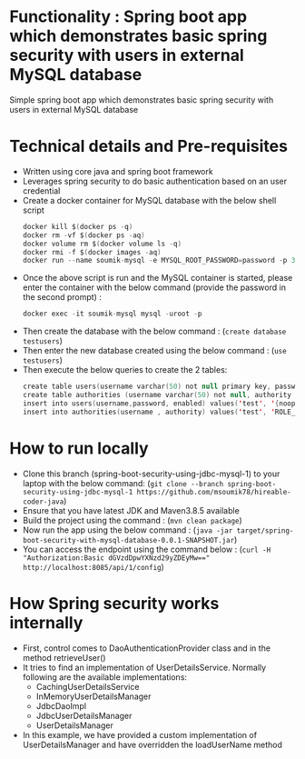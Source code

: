 # Functionality : Spring boot app which demonstrates basic spring security with users in external MySQL database
Simple spring boot app which demonstrates basic spring security with users in external MySQL database


# Technical details and Pre-requisites
- Written using core java and spring boot framework
- Leverages spring security to do basic authentication based on an user credential
- Create a docker container for MySQL database with the below shell script
  ```kotlin
  docker kill $(docker ps -q)
  docker rm -vf $(docker ps -aq)
  docker volume rm $(docker volume ls -q)
  docker rmi -f $(docker images -aq)
  docker run --name soumik-mysql -e MYSQL_ROOT_PASSWORD=password -p 3306:3306 -d mysql
  ```
- Once the above script is run and the MySQL container is started, please enter the container with the below command (provide the password in the second prompt) :
  ```kotlin
  docker exec -it soumik-mysql mysql -uroot -p
  ```
- Then create the database with the below command :
  (`create database testusers`)
- Then enter the new database created using the below command :
  (`use testusers`)
- Then execute the below queries to create the 2 tables:
  ```kotlin
  create table users(username varchar(50) not null primary key, password varchar(500) not null, enabled boolean not null);
  create table authorities (username varchar(50) not null, authority varchar(50) not null, constraint fk_authorities_users foreign key(username) references users(username));
  insert into users(username,password, enabled) values('test', '{noop}password123', true);
  insert into authorities(username , authority) values('test', 'ROLE_USER');
  ```




# How to run locally
- Clone this branch (spring-boot-security-using-jdbc-mysql-1) to your laptop with the below command:
  (`git clone --branch spring-boot-security-using-jdbc-mysql-1 https://github.com/msoumik78/hireable-coder-java`)
- Ensure that you have latest JDK and Maven3.8.5 available
- Build the project using the command :
  (`mvn clean package`)
- Now run the app using the below command :
  (`java -jar target/spring-boot-security-with-mysql-database-0.0.1-SNAPSHOT.jar`)
- You can access the endpoint using the command below :
  (`curl -H "Authorization:Basic dGVzdDpwYXNzd29yZDEyMw==" http://localhost:8085/api/1/config`)


# How Spring security works internally
- First, control comes to DaoAuthenticationProvider class and in the method retrieveUser()
- It tries to find an implementation of UserDetailsService. Normally following are the available implementations:
  - CachingUserDetailsService
  - InMemoryUserDetailsManager
  - JdbcDaoImpl
  - JdbcUserDetailsManager
  - UserDetailsManager
- In this example, we have provided a custom implementation of UserDetailsManager and have overridden the loadUserName method

